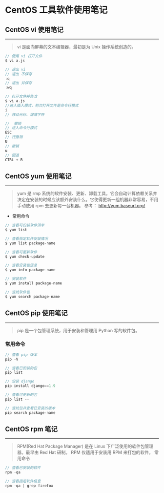 # CentOS 工具软件使用笔记 


## CentOS vi 使用笔记
---
> vi 是面向屏幕的文本编辑器，最初是为 Unix 操作系统创造的。
```c
// 使用 vi 打开文件
$ vi a.js

// 退出 vi
// 退出 不保存
:q
// 退出 并保存
:wq

// 打开文件并修改
$ vi a.js
//进入插入模式，初次打开文件是命令行模式
i  
// 移动光标、增减字符

//  撤销
// 进入命令行模式
ESC
// 行撤销
U
// 撤销
u
// 回退
CTRL + R

```

## CentOS yum 使用笔记
---
> yum 是 rmp 系统的软件安装、更新、卸载工具。它会自动计算依赖关系并决定在安装的时候应该额外安装什么。它使得更新一组机器非常容易，不用手动使用 rpm 去更新每一台机器。
参考： http://yum.baseurl.org/

- 常用命令
```c
// 查看可安装软件清单
$ yum list

// 查看指定软件安装情况
$ yum list package-name

// 查看可更新软件
$ yum check-update

// 查看安装包信息
$ yum info package-name

// 安装软件
$ yum install package-name

// 查找软件包
$ yum search package-name

```

## CentOS pip 使用笔记
---
> pip 是一个包管理系统，用于安装和管理用 Python 写的软件包。

### 常用命令
```c
// 查看 pip 版本
pip -V

// 查看已安装的包
pip list

// 安装 django
pip install django==1.9

// 查看可更新的包
pip list --

// 查找包并查看已安装的版本
pip search package-name


```

## CentOS rpm 笔记
---
> RPM(Red Hat Package Manager) 是在 Linux 下广泛使用的软件包管理器。最早由 Red Hat 研制。 RPM 仅适用于安装用 RPM 来打包的软件。
常用命令
```c
// 查看已安装的软件
rpm -qa

// 查看指定软件信息
rpm -qa | grep firefox

```